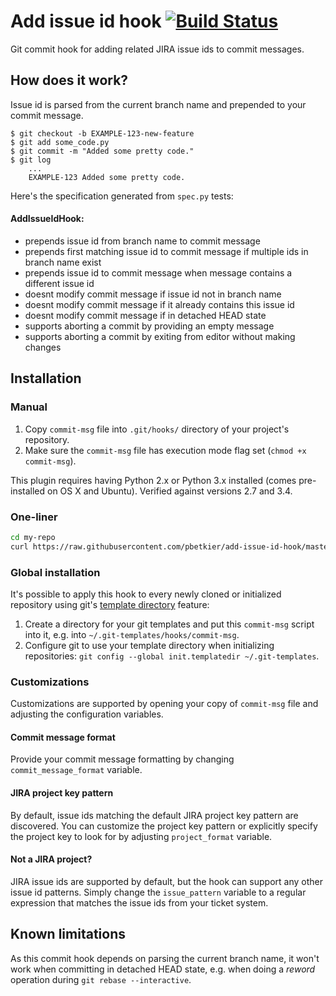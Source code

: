 # Add issue id hook [![Build Status](https://travis-ci.org/pbetkier/add-issue-id-hook.svg?branch=master)](https://travis-ci.org/pbetkier/add-issue-id-hook)

Git commit hook for adding related JIRA issue ids to commit messages.

## How does it work?
Issue id is parsed from the current branch name and prepended to your commit message.


    $ git checkout -b EXAMPLE-123-new-feature
    $ git add some_code.py
    $ git commit -m "Added some pretty code."
    $ git log
        ...
        EXAMPLE-123 Added some pretty code.

Here's the specification generated from ``spec.py`` tests:

#### AddIssueIdHook:
 - prepends issue id from branch name to commit message
 - prepends first matching issue id to commit message if multiple ids in branch name exist
 - prepends issue id to commit message when message contains a different issue id
 - doesnt modify commit message if issue id not in branch name
 - doesnt modify commit message if it already contains this issue id
 - doesnt modify commit message if in detached HEAD state
 - supports aborting a commit by providing an empty message
 - supports aborting a commit by exiting from editor without making changes

## Installation

### Manual
1. Copy ``commit-msg`` file into ``.git/hooks/`` directory of your project's repository.
1. Make sure the ``commit-msg`` file has execution mode flag set (``chmod +x commit-msg``).

This plugin requires having Python 2.x or Python 3.x installed (comes pre-installed on OS X and Ubuntu). Verified against versions 2.7 and 3.4.

### One-liner

```bash
cd my-repo
curl https://raw.githubusercontent.com/pbetkier/add-issue-id-hook/master/commit-msg -o ./.git/hooks/commit-msg && chmod +x ./.git/hooks/commit-msg
```

### Global installation

It's possible to apply this hook to every newly cloned or initialized repository using git's [template directory](http://git-scm.com/docs/git-init#_template_directory) feature:

1. Create a directory for your git templates and put this ``commit-msg`` script into it, e.g. into ``~/.git-templates/hooks/commit-msg``.
2. Configure git to use your template directory when initializing repositories: ``git config --global init.templatedir ~/.git-templates``.

### Customizations

Customizations are supported by opening your copy of ``commit-msg`` file and adjusting the configuration variables.

#### Commit message format

Provide your commit message formatting by changing ``commit_message_format`` variable.

#### JIRA project key pattern

By default, issue ids matching the default JIRA project key pattern are discovered. You can customize the project key pattern or explicitly specify the project key to look for by adjusting ``project_format`` variable.

#### Not a JIRA project?

JIRA issue ids are supported by default, but the hook can support any other issue id patterns. Simply change the ``issue_pattern`` variable to a regular expression that matches the issue ids from your ticket system.

## Known limitations
As this commit hook depends on parsing the current branch name, it won't work when committing in detached HEAD state, e.g. when doing a *reword* operation during ``git rebase --interactive``.

